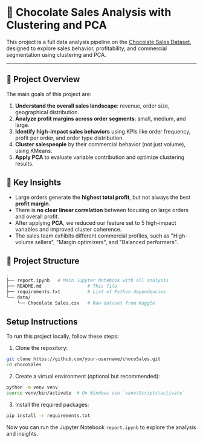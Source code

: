 # 🍫 Chocolate Sales Analysis with Clustering and PCA

This project is a full data analysis pipeline on the [Chocolate Sales Dataset](https://www.kaggle.com/datasets/atharvasoundankar/chocolate-sales), designed to explore sales behavior, profitability, and commercial segmentation using clustering and PCA.

---

## 🚀 Project Overview

The main goals of this project are:

1. **Understand the overall sales landscape**: revenue, order size, geographical distribution.
2. **Analyze profit margins across order segments**: small, medium, and large.
3. **Identify high-impact sales behaviors** using KPIs like order frequency, profit per order, and order type distribution.
4. **Cluster salespeople** by their commercial behavior (not just volume), using KMeans.
5. **Apply PCA** to evaluate variable contribution and optimize clustering results.

## 🧠 Key Insights

- Large orders generate the **highest total profit**, but not always the best **profit margin**.
- There is **no clear linear correlation** between focusing on large orders and overall profit.
- After applying **PCA**, we reduced our feature set to 5 high-impact variables and improved cluster coherence.
- The sales team exhibits different commercial profiles, such as "High-volume sellers", "Margin optimizers", and "Balanced performers".

## 📁 Project Structure

```bash
.
├── report.ipynb   # Main Jupyter Notebook with all analysis
├── README.md                 # This file
├── requirements.txt          # List of Python dependencies
└── data/
    └── Chocolate Sales.csv   # Raw dataset from Kaggle
```

## Setup Instructions

To run this project locally, follow these steps:

1. Clone the repository:

```bash
git clone https://github.com/your-username/chocoSales.git
cd chocoSales
```

2. Create a virtual environment (optional but recommended):

```bash
python -m venv venv
source venv/bin/activate  # On Windows use `venv\Scripts\activate`
```

3. Install the required packages:

```bash
pip install -r requirements.txt
```

Now you can run the Jupyter Notebook `report.ipynb` to explore the analysis and insights.
